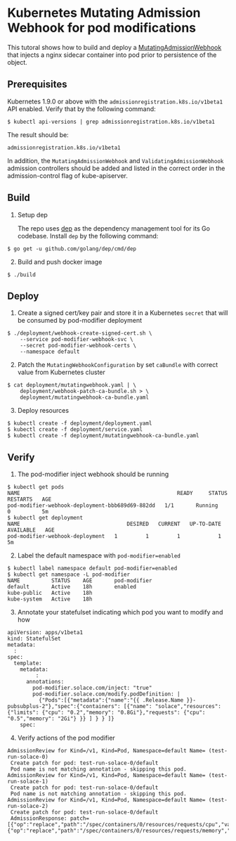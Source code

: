 # Kubernetes Mutating Admission Webhook for pod modifications

This tutoral shows how to build and deploy a [MutatingAdmissionWebhook](https://kubernetes.io/docs/admin/admission-controllers/#mutatingadmissionwebhook-beta-in-19) that injects a nginx sidecar container into pod prior to persistence of the object.

## Prerequisites

Kubernetes 1.9.0 or above with the `admissionregistration.k8s.io/v1beta1` API enabled. Verify that by the following command:
```
$ kubectl api-versions | grep admissionregistration.k8s.io/v1beta1
```
The result should be:
```
admissionregistration.k8s.io/v1beta1
```

In addition, the `MutatingAdmissionWebhook` and `ValidatingAdmissionWebhook` admission controllers should be added and listed in the correct order in the admission-control flag of kube-apiserver.

## Build

1. Setup dep

   The repo uses [dep](https://github.com/golang/dep) as the dependency management tool for its Go codebase. Install `dep` by the following command:
```
$ go get -u github.com/golang/dep/cmd/dep
```

2. Build and push docker image
   
```
$ ./build
```

## Deploy

1. Create a signed cert/key pair and store it in a Kubernetes `secret` that will be consumed by pod-modifier deployment
```
$ ./deployment/webhook-create-signed-cert.sh \
    --service pod-modifier-webhook-svc \
    --secret pod-modifier-webhook-certs \
    --namespace default
```

2. Patch the `MutatingWebhookConfiguration` by set `caBundle` with correct value from Kubernetes cluster
```
$ cat deployment/mutatingwebhook.yaml | \
    deployment/webhook-patch-ca-bundle.sh > \
    deployment/mutatingwebhook-ca-bundle.yaml
```

3. Deploy resources
```
$ kubectl create -f deployment/deployment.yaml
$ kubectl create -f deployment/service.yaml
$ kubectl create -f deployment/mutatingwebhook-ca-bundle.yaml
```

## Verify

1. The pod-modifier inject webhook should be running
```
$ kubectl get pods
NAME                                                  READY     STATUS    RESTARTS   AGE
pod-modifier-webhook-deployment-bbb689d69-882dd   1/1       Running   0          5m
$ kubectl get deployment
NAME                                  DESIRED   CURRENT   UP-TO-DATE   AVAILABLE   AGE
pod-modifier-webhook-deployment   1         1         1            1           5m
```

2. Label the default namespace with `pod-modifier=enabled`
```
$ kubectl label namespace default pod-modifier=enabled
$ kubectl get namespace -L pod-modifier
NAME          STATUS    AGE       pod-modifier
default       Active    18h       enabled
kube-public   Active    18h
kube-system   Active    18h
```

3. Annotate your statefulset indicating which pod you want to modify and how
```
apiVersion: apps/v1beta1
kind: StatefulSet
metadata:
  :
spec:
  template:
    metadata:
         :
      annotations:
        pod-modifier.solace.com/inject: "true"
        pod-modifier.solace.com/modify.podDefinition: |
          {"Pods":[{"metadata":{"name":"{{ .Release.Name }}-pubsubplus-2"},"spec":{"containers": [{"name": "solace","resources": {"limits": {"cpu": "0.2","memory": "0.8Gi"},"requests": {"cpu": "0.5","memory": "2Gi"} }} ] } } ]}
    spec:
```

4. Verify actions of the pod modifier
```
AdmissionReview for Kind=/v1, Kind=Pod, Namespace=default Name= (test-run-solace-0) 
 Create patch for pod: test-run-solace-0/default
 Pod name is not matching annotation - skipping this pod.
AdmissionReview for Kind=/v1, Kind=Pod, Namespace=default Name= (test-run-solace-1) 
 Create patch for pod: test-run-solace-0/default
 Pod name is not matching annotation - skipping this pod.
AdmissionReview for Kind=/v1, Kind=Pod, Namespace=default Name= (test-run-solace-2) 
 Create patch for pod: test-run-solace-0/default
 AdmissionResponse: patch=[{"op":"replace","path":"/spec/containers/0/resources/requests/cpu","value":"500m"},{"op":"replace","path":"/spec/containers/0/resources/requests/memory","value":"2Gi"}]
```
